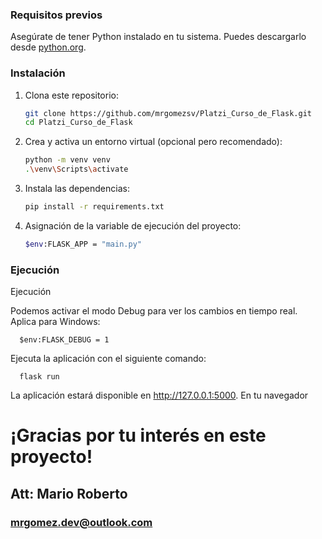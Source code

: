### Requisitos previos

Asegúrate de tener Python instalado en tu sistema. Puedes descargarlo desde [python.org](https://www.python.org/downloads/).

### Instalación

1. Clona este repositorio:

   ```bash
   git clone https://github.com/mrgomezsv/Platzi_Curso_de_Flask.git
   cd Platzi_Curso_de_Flask
   ```
2. Crea y activa un entorno virtual (opcional pero recomendado):

   ```bash
   python -m venv venv
   .\venv\Scripts\activate
      ```

3. Instala las dependencias:

   ```bash
   pip install -r requirements.txt
   ```

4. Asignación de la variable de ejecución del proyecto:

   ```bash
   $env:FLASK_APP = "main.py"
   ```
### Ejecución

   Ejecución

   Podemos activar el modo Debug para ver los cambios en tiempo real.
   Aplica para Windows:

      $env:FLASK_DEBUG = 1

   Ejecuta la aplicación con el siguiente comando:

      flask run

   La aplicación estará disponible en http://127.0.0.1:5000. En tu navegador


# ¡Gracias por tu interés en este proyecto!

## Att: Mario Roberto
### mrgomez.dev@outlook.com